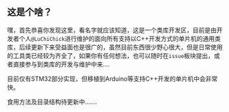 ## 这是个啥？
嘿，首先恭喜你发现这里，看名字就应该知道，这是一个类库开发区，目前是由开发者个人`@LuChiChick`进行维护的面向所有支持以C++开发方式的单片机的通用类库，后续更新下来受益面也是很广的，虽然目前东西很少野心很大，但是日常使用的工具类已经较为齐全了，如果你有任何想法，也可以随时在`issue`板块提出，或者直接参与到类库的开发与维护中来....

目前仅有STM32部分实现，但移植到Arduino等支持C++开发的单片机中会非常快。  

食用方法及目录结构待更新中.......
